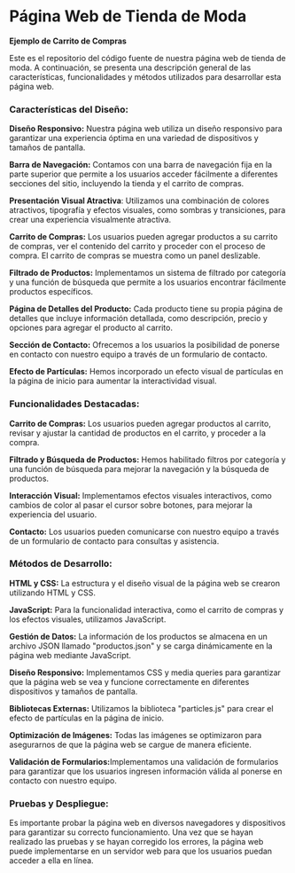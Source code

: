 <h1>Página Web de Tienda de Moda</h1>

<b>Ejemplo de Carrito de Compras</b>

Este es el repositorio del código fuente de nuestra página web de tienda de moda. A continuación, se presenta una descripción general de las características, funcionalidades y métodos utilizados para desarrollar esta página web.

<h3>Características del Diseño:</h3>

<b>Diseño Responsivo:</b> Nuestra página web utiliza un diseño responsivo para garantizar una experiencia óptima en una variedad de dispositivos y tamaños de pantalla.

<b>Barra de Navegación:</b> Contamos con una barra de navegación fija en la parte superior que permite a los usuarios acceder fácilmente a diferentes secciones del sitio, incluyendo la tienda y el carrito de compras.

<b>Presentación Visual Atractiva</b>: Utilizamos una combinación de colores atractivos, tipografía y efectos visuales, como sombras y transiciones, para crear una experiencia visualmente atractiva.

<b>Carrito de Compras:</b> Los usuarios pueden agregar productos a su carrito de compras, ver el contenido del carrito y proceder con el proceso de compra. El carrito de compras se muestra como un panel deslizable.

<b>Filtrado de Productos:</b> Implementamos un sistema de filtrado por categoría y una función de búsqueda que permite a los usuarios encontrar fácilmente productos específicos.

<b>Página de Detalles del Producto:</b> Cada producto tiene su propia página de detalles que incluye información detallada, como descripción, precio y opciones para agregar el producto al carrito.

<b>Sección de Contacto:</b> Ofrecemos a los usuarios la posibilidad de ponerse en contacto con nuestro equipo a través de un formulario de contacto.

<b>Efecto de Partículas:</b> Hemos incorporado un efecto visual de partículas en la página de inicio para aumentar la interactividad visual.

<h3>Funcionalidades Destacadas:</h3>

<b>Carrito de Compras:</b> Los usuarios pueden agregar productos al carrito, revisar y ajustar la cantidad de productos en el carrito, y proceder a la compra.

<b>Filtrado y Búsqueda de Productos:</b> Hemos habilitado filtros por categoría y una función de búsqueda para mejorar la navegación y la búsqueda de productos.

<b>Interacción Visual:</b> Implementamos efectos visuales interactivos, como cambios de color al pasar el cursor sobre botones, para mejorar la experiencia del usuario.

<b>Contacto:</b> Los usuarios pueden comunicarse con nuestro equipo a través de un formulario de contacto para consultas y asistencia.

<h3>Métodos de Desarrollo:</h3>

<b>HTML y CSS:</b> La estructura y el diseño visual de la página web se crearon utilizando HTML y CSS.

<b>JavaScript:</b> Para la funcionalidad interactiva, como el carrito de compras y los efectos visuales, utilizamos JavaScript.

<b>Gestión de Datos:</b> La información de los productos se almacena en un archivo JSON llamado "productos.json" y se carga dinámicamente en la página web mediante JavaScript.

<b>Diseño Responsivo:</b> Implementamos CSS y media queries para garantizar que la página web se vea y funcione correctamente en diferentes dispositivos y tamaños de pantalla.

<b>Bibliotecas Externas:</b> Utilizamos la biblioteca "particles.js" para crear el efecto de partículas en la página de inicio.

<b>Optimización de Imágenes:</b> Todas las imágenes se optimizaron para asegurarnos de que la página web se cargue de manera eficiente.

<b>Validación de Formularios:</b>Implementamos una validación de formularios para garantizar que los usuarios ingresen información válida al ponerse en contacto con nuestro equipo.

<h3>Pruebas y Despliegue:</h3>

Es importante probar la página web en diversos navegadores y dispositivos para garantizar su correcto funcionamiento. Una vez que se hayan realizado las pruebas y se hayan corregido los errores, la página web puede implementarse en un servidor web para que los usuarios puedan acceder a ella en línea.
